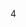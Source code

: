 <shape h="100" w="100" aspect="variable" strokewidth="inherit">
  <connections>
    <constraint x="0" y="0" perimeter="1" />
    <constraint x="0.5" y="0" perimeter="1" />
    <constraint x="1" y="0" perimeter="1" />
    <constraint x="0" y="0.5" perimeter="1" />
    <constraint x="1" y="0.5" perimeter="1" />
    <constraint x="0" y="1" perimeter="1" />
    <constraint x="0.5" y="1" perimeter="1" />
    <constraint x="1" y="1" perimeter="1" />
  </connections>
  <background>
    <ellipse x="0" y="0" w="100" h="100" />
  </background>
  <foreground>
    <fillstroke />
    <ellipse x="10" y="10" w="80" h="80" />
     <strokewidth >4</strokewidht>
    <stroke />
  </foreground>
</shape>




<shape h="30" w="30" aspect="variable" strokewidth="inherit">
  <connections>
    <constraint x="0" y="0" perimeter="1" />
    <constraint x="0.5" y="0" perimeter="1" />
    <constraint x="1" y="0" perimeter="1" />
    <constraint x="0" y="0.5" perimeter="1" />
    <constraint x="1" y="0.5" perimeter="1" />
    <constraint x="0" y="1" perimeter="1" />
    <constraint x="0.5" y="1" perimeter="1" />
    <constraint x="1" y="1" perimeter="1" />
  </connections>
  <background>
    <ellipse x="0" y="0" w="30" h="30" />
    <fillstroke/>
    <strokewidth width="0"/>
     <stroke/>
  </background>
  <foreground>
    <fillstroke/>
    <ellipse x="5" y="5" w="20" h="20"/>
    <strokewidth width="4"/>
    <strokealpha alpha="0.8"/>
    <stroke/>
  </foreground>
</shape>